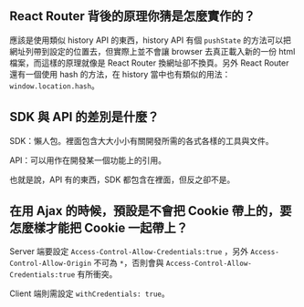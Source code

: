 ## React Router 背後的原理你猜是怎麼實作的？
應該是使用類似 history API 的東西，history API 有個 `pushState` 的方法可以把網址列帶到設定的位置去，但實際上並不會讓 browser 去真正載入新的一份 html 檔案，而這樣的原理就像是 React Router 換網址卻不換頁。另外 React Router 還有一個使用 hash 的方法，在 history 當中也有類似的用法：`window.location.hash`。

## SDK 與 API 的差別是什麼？
SDK：懶人包。裡面包含大大小小有關開發所需的各式各樣的工具與文件。

API：可以用作在開發某一個功能上的引用。

也就是說，API 有的東西，SDK 都包含在裡面，但反之卻不是。

## 在用 Ajax 的時候，預設是不會把 Cookie 帶上的，要怎麼樣才能把 Cookie 一起帶上？
Server 端要設定 `Access-Control-Allow-Credentials:true` ，另外 `Access-Control-Allow-Origin` 不可為 `*`，否則會與 `Access-Control-Allow-Credentials:true` 有所衝突。

Client 端則需設定 `withCredentials: true`。

